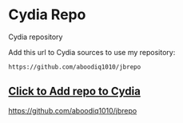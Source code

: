 # Cydia Repo

Cydia repository

Add this url to Cydia sources to use my repository:

```center
https://github.com/aboodiq1010/jbrepo
```

## [Click to Add repo to Cydia](cydia://url/https://cydia.saurik.com/api/share#?source=https://github.com/aboodiq1010/jbrepo)
https://github.com/aboodiq1010/jbrepo
